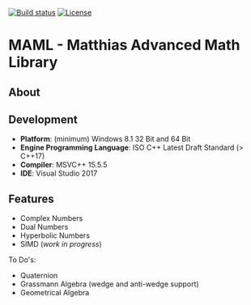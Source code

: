 [![Build status][s1]][av] [![License][s2]][li]

[s1]: https://ci.appveyor.com/api/projects/status/8v9a0idnftj5s114?svg=true
[s2]: https://img.shields.io/badge/license-GPL%203.0-blue.svg

[av]: https://ci.appveyor.com/project/matt77hias/MAML
[li]: https://raw.githubusercontent.com/matt77hias/MAML/master/LICENSE.txt

# MAML - Matthias Advanced Math Library

## About

## Development
* **Platform**: (minimum) Windows 8.1 32 Bit and 64 Bit
* **Engine Programming Language**: ISO C++ Latest Draft Standard (> C++17)
* **Compiler**: MSVC++ 15.5.5
* **IDE**: Visual Studio 2017

## Features

* Complex Numbers
* Dual Numbers
* Hyperbolic Numbers
* SIMD (*work in progress*)

To Do's:

* Quaternion
* Grassmann Algebra (wedge and anti-wedge support)
* Geometrical Algebra

